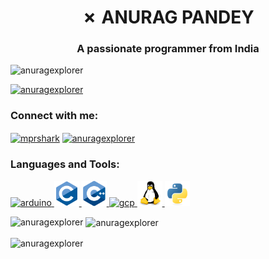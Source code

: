 <h1 align="center">✗ ANURAG PANDEY </h1>
<h3 align="center">A passionate programmer from India</h3>

<p align="left"> <img src="https://komarev.com/ghpvc/?username=anuragexplorer&label=Profile%20views&color=0e75b6&style=flat" alt="anuragexplorer" /> </p>

<p align="left"> <a href="https://github.com/ryo-ma/github-profile-trophy"><img src="https://github-profile-trophy.vercel.app/?username=anuragexplorer" alt="anuragexplorer" /></a> </p>


<h3 align="left">Connect with me:</h3>
<p align="left">
<a href="https://linkedin.com/in/anurag-pandey-1420bb322" target="blank"><img align="center" src="https://raw.githubusercontent.com/rahuldkjain/github-profile-readme-generator/master/src/images/icons/Social/linked-in-alt.svg" alt="mprshark" height="30" width="40" /></a>
<a href="https://instagram.com/realanurag_" target="blank"><img align="center" src="https://raw.githubusercontent.com/rahuldkjain/github-profile-readme-generator/master/src/images/icons/Social/instagram.svg" alt="anuragexplorer" height="30" width="40" /></a>
</p>

<h3 align="left">Languages and Tools:</h3>
<p align="left"> <a href="https://www.arduino.cc/" target="_blank" rel="noreferrer"> <img src="https://cdn.worldvectorlogo.com/logos/arduino-1.svg" alt="arduino" width="40" height="40"/> </a> <a href="https://www.cprogramming.com/" target="_blank" rel="noreferrer"> <img src="https://raw.githubusercontent.com/devicons/devicon/master/icons/c/c-original.svg" alt="c" width="40" height="40"/> </a> <a href="https://www.w3schools.com/cpp/" target="_blank" rel="noreferrer"> <img src="https://raw.githubusercontent.com/devicons/devicon/master/icons/cplusplus/cplusplus-original.svg" alt="cplusplus" width="40" height="40"/> </a> <a href="https://cloud.google.com" target="_blank" rel="noreferrer"> <img src="https://www.vectorlogo.zone/logos/google_cloud/google_cloud-icon.svg" alt="gcp" width="40" height="40"/> </a> <a href="https://www.linux.org/" target="_blank" rel="noreferrer"> <img src="https://raw.githubusercontent.com/devicons/devicon/master/icons/linux/linux-original.svg" alt="linux" width="40" height="40"/> </a> <a href="https://www.python.org" target="_blank" rel="noreferrer"> <img src="https://raw.githubusercontent.com/devicons/devicon/master/icons/python/python-original.svg" alt="python" width="40" height="40"/> </a> </p>

<p><img align="left" src="https://github-readme-stats.vercel.app/api/top-langs?username=anuragexplorer&show_icons=true&locale=en&layout=compact" alt="anuragexplorer" /></p>

<p>&nbsp;<img align="center" src="https://github-readme-stats.vercel.app/api?username=anuragexplorer&show_icons=true&locale=en" alt="anuragexplorer" /></p>

<p><img align="center" src="https://github-readme-streak-stats.herokuapp.com/?user=anuragexplorer&" alt="anuragexplorer" /></p>
